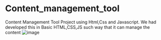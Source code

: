 # Content_management_tool
Content Management Tool Project using Html,Css and Javascript.
We had developed this in Basic HTML,CSS,JS such way that it can manage the content
![image](https://github.com/Rohith2201/Content_management_tool/assets/94969985/2af0226a-b0ee-4844-8726-726d524ad40d)
